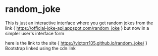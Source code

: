 # random_joke
This is just an interactive interface  where you get random jokes from the link { https://official-joke-api.appspot.com/random_joke  } but now in a simpler user's interface form

here is the link to the site  { https://victorr105.github.io/random_joke/ }
Bootstrap linked using the cdn link


